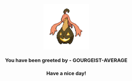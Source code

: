 <p align="center">
            <img src="https://raw.githubusercontent.com/PokeAPI/sprites/master/sprites/pokemon/711.png" width="150" height="150">
          </p>
          <h3 align="center">You have been greeted by - <b>GOURGEIST-AVERAGE</b></h3>
          <h3 align="center">Have a nice day!</h3>
